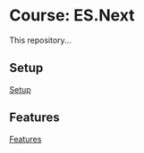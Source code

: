 # Course: ES.Next

This repository...

## Setup
[Setup](./doc/Setup.md)

## Features
[Features](./doc/Features.md)
